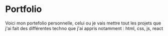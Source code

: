 # Portfolio
Voici mon portefolio personnelle, celui ou je vais mettre tout les projets que j'ai fait des différentes techno que j'ai appris notamment : html, css, js, react 
